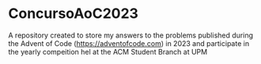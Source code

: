 # ConcursoAoC2023

A repository created to store my answers to the problems published during the Advent of Code (https://adventofcode.com) in 2023
and participate in the yearly compeition hel at the ACM Student Branch at UPM


